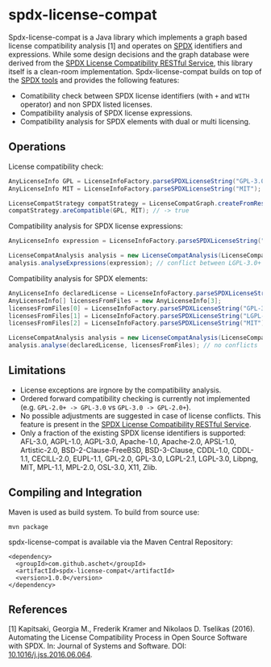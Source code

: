 # spdx-license-compat

Spdx-license-compat is a Java library which implements a graph based license compatibility analysis [1] and operates on [SPDX](https://spdx.org/spdx-specification-21-web-version) identifiers and expressions. While some design decisions and the graph database were derived from the [SPDX License Compatibility RESTful Service](https://github.com/dpasch01/spdx-compat-tools), this library itself is a clean-room implementation. Spdx-license-compat builds on top of the [SPDX tools](https://github.com/spdx/tools) and provides the following features:
- Comatibility check between SPDX license identifiers (with `+` and `WITH` operator) and non SPDX listed licenses.
- Compatibility analysis of SPDX license expressions.
- Compatibility analysis for SPDX elements with dual or multi licensing.

## Operations

License compatibility check:

```java
AnyLicenseInfo GPL = LicenseInfoFactory.parseSPDXLicenseString("GPL-3.0+");
AnyLicenseInfo MIT = LicenseInfoFactory.parseSPDXLicenseString("MIT");

LicenseCompatStrategy compatStrategy = LicenseCompatGraph.createFromResources();
compatStrategy.areCompatible(GPL, MIT); // -> true
```

Compatibility analysis for SPDX license expressions:

```java
AnyLicenseInfo expression = LicenseInfoFactory.parseSPDXLicenseString("(((LGPL-3.0+ OR MIT) AND GPL-2.0) OR BSD-3-Clause)");

LicenseCompatAnalysis analysis = new LicenseCompatAnalysis(LicenseCompatGraph.createFromResources());
analysis.analyseExpressions(expression); // conflict between LGPL-3.0+ and GPL-2.0
```

Compatibility analysis for SPDX elements:

```java
AnyLicenseInfo declaredLicense = LicenseInfoFactory.parseSPDXLicenseString("(AGPL-3.0 OR GPL-3.0)");
AnyLicenseInfo[] licensesFromFiles = new AnyLicenseInfo[3];
licensesFromFiles[0] = LicenseInfoFactory.parseSPDXLicenseString("GPL-3.0");
licensesFromFiles[1] = LicenseInfoFactory.parseSPDXLicenseString("LGPL-3.0+");
licensesFromFiles[2] = LicenseInfoFactory.parseSPDXLicenseString("MIT");

LicenseCompatAnalysis analysis = new LicenseCompatAnalysis(LicenseCompatGraph.createFromResources());
analysis.analyse(declaredLicense, licensesFromFiles); // no conflicts
```

## Limitations

- License exceptions are irgnore by the compatibility analysis.
- Ordered forward compatibility checking is currently not implemented (e.g. `GPL-2.0+ -> GPL-3.0` vs `GPL-3.0 -> GPL-2.0+`).
- No possible adjustments are suggested in case of license conflicts. This feature is present in the [SPDX License Compatibility RESTful Service](https://github.com/dpasch01/spdx-compat-tools).
- Only a fraction of the existing SPDX license identifiers is supported: AFL-3.0, AGPL-1.0, AGPL-3.0, Apache-1.0, Apache-2.0, APSL-1.0, Artistic-2.0, BSD-2-Clause-FreeBSD, BSD-3-Clause, CDDL-1.0, CDDL-1.1, CECILL-2.0, EUPL-1.1, GPL-2.0, GPL-3.0, LGPL-2.1, LGPL-3.0, Libpng, MIT, MPL-1.1, MPL-2.0, OSL-3.0, X11, Zlib.

## Compiling and Integration

Maven is used as build system. To build from source use:

```
mvn package
```

spdx-license-compat is available via the Maven Central Repository:

```
<dependency>
  <groupId>com.github.aschet</groupId>
  <artifactId>spdx-license-compat</artifactId>
  <version>1.0.0</version>
</dependency>
```

## References

[1] Kapitsaki, Georgia M., Frederik Kramer and Nikolaos D. Tselikas (2016). Automating the License Compatibility Process in Open Source Software with SPDX. In: Journal of Systems and Software. DOI: [10.1016/j.jss.2016.06.064](http://dx.doi.org/10.1016/j.jss.2016.06.064).
